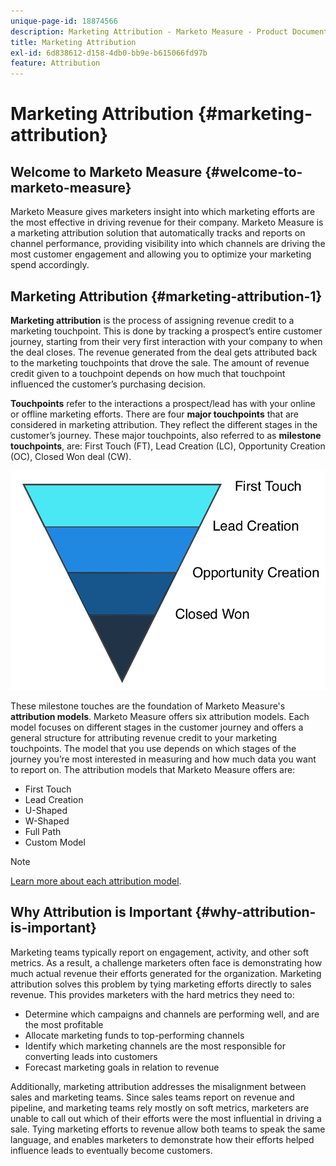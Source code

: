 ```yaml
---
unique-page-id: 18874566
description: Marketing Attribution - Marketo Measure - Product Documentation
title: Marketing Attribution
exl-id: 6d838612-d158-4db0-bb9e-b615066fd97b
feature: Attribution
---
```

# Marketing Attribution {#marketing-attribution}

## Welcome to Marketo Measure {#welcome-to-marketo-measure}

Marketo Measure gives marketers insight into which marketing efforts are the most effective in driving revenue for their company. Marketo Measure is a marketing attribution solution that automatically tracks and reports on channel performance, providing visibility into which channels are driving the most customer engagement and allowing you to optimize your marketing spend accordingly.

## Marketing Attribution {#marketing-attribution-1}

**Marketing attribution** is the process of assigning revenue credit to a marketing touchpoint. This is done by tracking a prospect’s entire customer journey, starting from their very first interaction with your company to when the deal closes. The revenue generated from the deal gets attributed back to the marketing touchpoints that drove the sale. The amount of revenue credit given to a touchpoint depends on how much that touchpoint influenced the customer’s purchasing decision.

**Touchpoints** refer to the interactions a prospect/lead has with your online or offline marketing efforts. There are four **major touchpoints** that are considered in marketing attribution. They reflect the different stages in the customer’s journey. These major touchpoints, also referred to as **milestone touchpoints**, are: First Touch (FT), Lead Creation (LC), Opportunity Creation (OC), Closed Won deal (CW).

![](assets/1.png)

These milestone touches are the foundation of Marketo Measure's **attribution models**. Marketo Measure offers six attribution models. Each model focuses on different stages in the customer journey and offers a general structure for attributing revenue credit to your marketing touchpoints. The model that you use depends on which stages of the journey you’re most interested in measuring and how much data you want to report on. The attribution models that Marketo Measure offers are:

* First Touch
* Lead Creation
* U-Shaped
* W-Shaped
* Full Path
* Custom Model

>[!NOTE]
>
>[Learn more about each attribution model](/help/introduction-to-marketo-measure/overview-resources/marketo-measure-attribution-models.md).

## Why Attribution is Important {#why-attribution-is-important}

Marketing teams typically report on engagement, activity, and other soft metrics. As a result, a challenge marketers often face is demonstrating how much actual revenue their efforts generated for the organization. Marketing attribution solves this problem by tying marketing efforts directly to sales revenue. This provides marketers with the hard metrics they need to:

* Determine which campaigns and channels are performing well, and are the most profitable
* Allocate marketing funds to top-performing channels
* Identify which marketing channels are the most responsible for converting leads into customers
* Forecast marketing goals in relation to revenue

Additionally, marketing attribution addresses the misalignment between sales and marketing teams. Since sales teams report on revenue and pipeline, and marketing teams rely mostly on soft metrics, marketers are unable to call out which of their efforts were the most influential in driving a sale. Tying marketing efforts to revenue allow both teams to speak the same language, and enables marketers to demonstrate how their efforts helped influence leads to eventually become customers.
